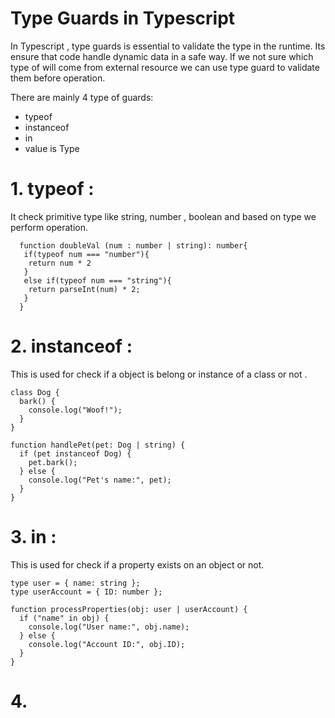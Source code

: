 <!-- [![Open in Visual Studio Code](https://classroom.github.com/assets/open-in-vscode-2e0aaae1b6195c2367325f4f02e2d04e9abb55f0b24a779b69b11b9e10269abc.svg)](https://classroom.github.com/online_ide?assignment_repo_id=16997992&assignment_repo_type=AssignmentRepo) -->



# Type Guards in Typescript

In Typescript , type guards is essential to validate the type in the runtime. Its ensure that code handle dynamic data in a safe way. If we not sure which type of will come from external resource we can use type guard to validate them before operation.

There are mainly 4 type of guards:
- typeof
- instanceof
- in
- value is Type

# 1. typeof : 
It check primitive type like string, number , boolean and based on type we perform operation.

```
  function doubleVal (num : number | string): number{
   if(typeof num === "number"){
    return num * 2
   }
   else if(typeof num === "string"){
    return parseInt(num) * 2;
   }
  }
```


# 2. instanceof :
This is used for check if a object is belong or instance of a class or not .

```
class Dog {
  bark() {
    console.log("Woof!");
  }
}

function handlePet(pet: Dog | string) {
  if (pet instanceof Dog) {
    pet.bark();
  } else {
    console.log("Pet's name:", pet);
  }
}
```

# 3. in :
This is used for check if a property exists on an object or not.

```
type user = { name: string };
type userAccount = { ID: number };

function processProperties(obj: user | userAccount) {
  if ("name" in obj) {
    console.log("User name:", obj.name);
  } else {
    console.log("Account ID:", obj.ID);
  }
}
```

# 4. 
